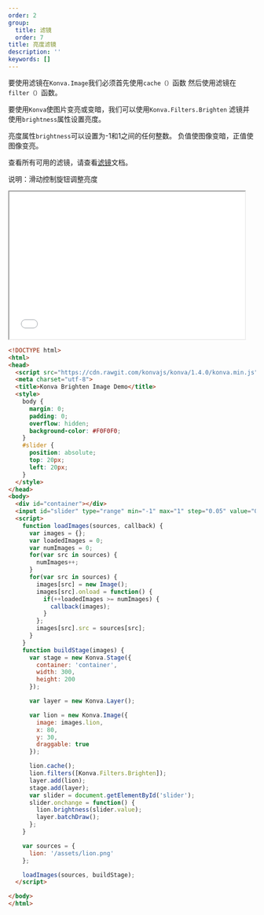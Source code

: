 ```yaml
---
order: 2
group:
  title: 滤镜
  order: 7
title: 亮度滤镜
description: ''
keywords: []
---
```


要使用滤镜在`Konva.Image`我们必须首先使用`cache（）`函数
然后使用滤镜在`filter（）`函数。  

要使用`Konva`使图片变亮或变暗，我们可以使用`Konva.Filters.Brighten`
滤镜并使用`brightness`属性设置亮度。   

亮度属性`brightness`可以设置为-1和1之间的任何整数。
负值使图像变暗，正值使图像变亮。 

查看所有可用的滤镜，请查看[滤镜](https://konvajs.github.io/api/Konva.Filters.html)文档。 


说明：滑动控制旋钮调整亮度  

<iframe src="/downloads/code/filters/Brighten.html" style="width: 50vw;height:300px;"></iframe>

```html
<!DOCTYPE html>
<html>
<head>
  <script src="https://cdn.rawgit.com/konvajs/konva/1.4.0/konva.min.js"></script>
  <meta charset="utf-8">
  <title>Konva Brighten Image Demo</title>
  <style>
    body {
      margin: 0;
      padding: 0;
      overflow: hidden;
      background-color: #F0F0F0;
    }
    #slider {
      position: absolute;
      top: 20px;
      left: 20px; 
    }
  </style>
</head>
<body>
  <div id="container"></div>
  <input id="slider" type="range" min="-1" max="1" step="0.05" value="0">
  <script>
    function loadImages(sources, callback) {
      var images = {};
      var loadedImages = 0;
      var numImages = 0;
      for(var src in sources) {
        numImages++;
      }
      for(var src in sources) {
        images[src] = new Image();
        images[src].onload = function() {
          if(++loadedImages >= numImages) {
            callback(images);
          }
        };
        images[src].src = sources[src];
      }
    }
    function buildStage(images) {
      var stage = new Konva.Stage({
        container: 'container',
        width: 300,
        height: 200
      });

      var layer = new Konva.Layer();

      var lion = new Konva.Image({
        image: images.lion,
        x: 80,
        y: 30,
        draggable: true
      });

      lion.cache();
      lion.filters([Konva.Filters.Brighten]);
      layer.add(lion);
      stage.add(layer);
      var slider = document.getElementById('slider'); 
      slider.onchange = function() {
        lion.brightness(slider.value);
        layer.batchDraw();    
      };
    }

    var sources = {
      lion: '/assets/lion.png'
    };

    loadImages(sources, buildStage);
  </script>

</body>
</html>
```